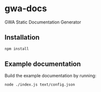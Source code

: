 # gwa-docs

GWA Static Documentation Generator

## Installation

```bash
npm install
```

## Example documentation

Build the example documentation by running:

```bash
node ./index.js text/config.json
```
